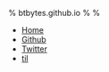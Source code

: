 % btbytes.github.io
%
%

* [Home](https://www.btbytes.com/)
* [Github](https://github.com/btbytes)
* [Twitter](https://twitter.com/btbytes)
* [til](/til/)
